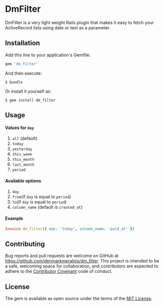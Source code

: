# DmFilter

DmFilter is a very light weight Rails plugin that makes it easy to fetch your ActiveRecord lists using date or text as a parameter.

## Installation

Add this line to your application's Gemfile:

```ruby
gem 'dm_filter'
```

And then execute:

    $ bundle

Or install it yourself as:

    $ gem install dm_filter

## Usage
#### Values for `day`
1. `all` (default)
2. `today`
3. `yesterday`
4. `this_week`
5. `this_month`
6. `last_month`
7. `period`

#### Available options
1. `day`
2. `from`(if `day` is equal to `period`)
3. `to`(if `day` is equal to `period`)
4. `column_name` (default is `created_at`)

#### Example
```ruby
Invoice.dm_filter({ day: 'today', column_name: 'paid_at' })
```

## Contributing

Bug reports and pull requests are welcome on GitHub at https://github.com/denmarkmeralpis/dm_filter. This project is intended to be a safe, welcoming space for collaboration, and contributors are expected to adhere to the [Contributor Covenant](http://contributor-covenant.org) code of conduct.


## License

The gem is available as open source under the terms of the [MIT License](http://opensource.org/licenses/MIT).
